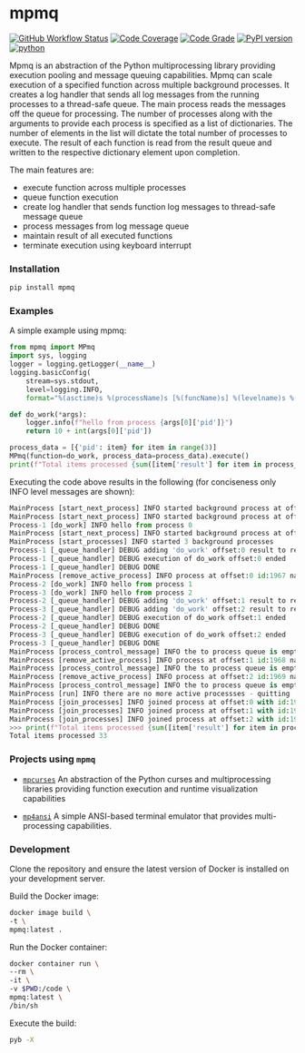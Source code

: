 # mpmq #
[![GitHub Workflow Status](https://github.com/soda480/mpmq/workflows/build/badge.svg)](https://github.com/soda480/mpmq/actions)
[![Code Coverage](https://codecov.io/gh/soda480/mpmq/branch/main/graph/badge.svg?token=SAEJLS4FCM)](https://codecov.io/gh/soda480/mpmq)
[![Code Grade](https://www.code-inspector.com/project/12270/status/svg)](https://frontend.code-inspector.com/project/12270/dashboard)
[![PyPI version](https://badge.fury.io/py/mpmq.svg)](https://badge.fury.io/py/mpmq)
[![python](https://img.shields.io/badge/python-3.9-teal)](https://www.python.org/downloads/)

Mpmq is an abstraction of the Python multiprocessing library providing execution pooling and message queuing capabilities. Mpmq can scale execution of a specified function across multiple background processes. It creates a log handler that sends all log messages from the running processes to a thread-safe queue. The main process reads the messages off the queue for processing. The number of processes along with the arguments to provide each process is specified as a list of dictionaries. The number of elements in the list will dictate the total number of processes to execute. The result of each function is read from the result queue and written to the respective dictionary element upon completion.

The main features are:

* execute function across multiple processes
* queue function execution
* create log handler that sends function log messages to thread-safe message queue
* process messages from log message queue
* maintain result of all executed functions
* terminate execution using keyboard interrupt


### Installation ###
```bash
pip install mpmq
```

### Examples ###

A simple example using mpmq:

```python
from mpmq import MPmq
import sys, logging
logger = logging.getLogger(__name__)
logging.basicConfig(
    stream=sys.stdout,
    level=logging.INFO,
    format="%(asctime)s %(processName)s [%(funcName)s] %(levelname)s %(message)s")

def do_work(*args):
    logger.info(f"hello from process {args[0]['pid']}")
    return 10 + int(args[0]['pid'])

process_data = [{'pid': item} for item in range(3)]
MPmq(function=do_work, process_data=process_data).execute()
print(f"Total items processed {sum([item['result'] for item in process_data])}")
 ```

Executing the code above results in the following (for conciseness only INFO level messages are shown):

```Python
MainProcess [start_next_process] INFO started background process at offset:0 with id:1967 name:Process-1
MainProcess [start_next_process] INFO started background process at offset:1 with id:1968 name:Process-2
Process-1 [do_work] INFO hello from process 0
MainProcess [start_next_process] INFO started background process at offset:2 with id:1969 name:Process-3
MainProcess [start_processes] INFO started 3 background processes
Process-1 [_queue_handler] DEBUG adding 'do_work' offset:0 result to result queue
Process-1 [_queue_handler] DEBUG execution of do_work offset:0 ended
Process-1 [_queue_handler] DEBUG DONE
MainProcess [remove_active_process] INFO process at offset:0 id:1967 name:Process-1 has completed
Process-2 [do_work] INFO hello from process 1
Process-3 [do_work] INFO hello from process 2
Process-2 [_queue_handler] DEBUG adding 'do_work' offset:1 result to result queue
Process-3 [_queue_handler] DEBUG adding 'do_work' offset:2 result to result queue
Process-2 [_queue_handler] DEBUG execution of do_work offset:1 ended
Process-2 [_queue_handler] DEBUG DONE
Process-3 [_queue_handler] DEBUG execution of do_work offset:2 ended
Process-3 [_queue_handler] DEBUG DONE
MainProcess [process_control_message] INFO the to process queue is empty
MainProcess [remove_active_process] INFO process at offset:1 id:1968 name:Process-2 has completed
MainProcess [process_control_message] INFO the to process queue is empty
MainProcess [remove_active_process] INFO process at offset:2 id:1969 name:Process-3 has completed
MainProcess [process_control_message] INFO the to process queue is empty
MainProcess [run] INFO there are no more active processses - quitting
MainProcess [join_processes] INFO joined process at offset:0 with id:1967 name:Process-1
MainProcess [join_processes] INFO joined process at offset:1 with id:1968 name:Process-2
MainProcess [join_processes] INFO joined process at offset:2 with id:1969 name:Process-3
>>> print(f"Total items processed {sum([item['result'] for item in process_data])}")
Total items processed 33
```

### Projects using `mpmq` ###

* [`mpcurses`](https://pypi.org/project/mpcurses/) An abstraction of the Python curses and multiprocessing libraries providing function execution and runtime visualization capabilities

* [`mp4ansi`](https://pypi.org/project/mp4ansi/) A simple ANSI-based terminal emulator that provides multi-processing capabilities.

### Development ###

Clone the repository and ensure the latest version of Docker is installed on your development server.

Build the Docker image:
```sh
docker image build \
-t \
mpmq:latest .
```

Run the Docker container:
```sh
docker container run \
--rm \
-it \
-v $PWD:/code \
mpmq:latest \
/bin/sh
```

Execute the build:
```sh
pyb -X
```
